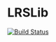 # LRSLib

[![Build Status](https://travis-ci.org/blegat/LRSLib.jl.svg?branch=master)](https://travis-ci.org/blegat/LRSLib.jl)
